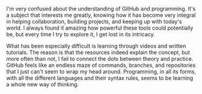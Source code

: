 I'm very confused about the understanding of GitHub and programming. It's a subject that interests me greatly, knowing how it has become very integral in helping collaboration, building projects, and keeping up with today's world. I always found it amazing how powerful these tools could potentially be, but every time I try to explore it, I get lost in its intricacy.

What has been especially difficult is learning through videos and written tutorials. The reason is that the resources indeed explain the concept, but more often than not, I fail to connect the dots between theory and practice. GitHub feels like an endless maze of commands, branches, and repositories that I just can't seem to wrap my head around. Programming, in all its forms, with all the different languages and their syntax rules, seems to be learning a whole new way of thinking.
